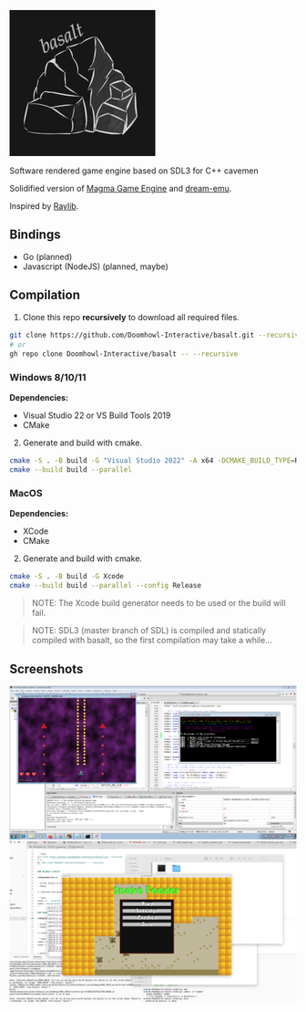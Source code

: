 ![basalt](misc/logo_small.png)

Software rendered game engine based on SDL3 for C++ cavemen

Solidified version of [Magma Game Engine](https://github.com/bramtechs/RaylibMagmaEngine) and [dream-emu](https://github.com/bramtechs/dream-emu).

Inspired by [Raylib](https://github.com/raysan5/raylib).

## Bindings

- Go (planned)
- Javascript (NodeJS) (planned, maybe)

## Compilation

1. Clone this repo **recursively** to download all required files.

```bash
git clone https://github.com/Doomhowl-Interactive/basalt.git --recursive
# or
gh repo clone Doomhowl-Interactive/basalt -- --recursive
```

### Windows 8/10/11

**Dependencies:**

- Visual Studio 22 or VS Build Tools 2019
- CMake

2. Generate and build with cmake.

```bash
cmake -S . -B build -G "Visual Studio 2022" -A x64 -DCMAKE_BUILD_TYPE=Release
cmake --build build --parallel
```

### MacOS

**Dependencies:**

- XCode
- CMake

2. Generate and build with cmake.

```bash
cmake -S . -B build -G Xcode
cmake --build build --parallel --config Release
```

> NOTE: The Xcode build generator needs to be used or the build will fail.

> NOTE: SDL3 (master branch of SDL) is compiled and statically compiled with basalt,
> so the first compilation may take a while...

## Screenshots

![Preview](screenshots/windows7_2.PNG)
![Preview2](screenshots/macos.png)
